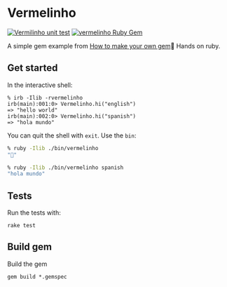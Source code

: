 # Vermelinho

[![Vermilinho unit test](https://github.com/sylhare/Vermelinho/actions/workflows/tests.yml/badge.svg)](https://github.com/sylhare/Vermelinho/actions/workflows/tests.yml) [![vermelinho Ruby Gem](https://github.com/sylhare/Vermelinho/actions/workflows/gem-publish.yml/badge.svg)](https://github.com/sylhare/Vermelinho/actions/workflows/gem-publish.yml)

A simple gem example from [How to make your own gem](https://guides.rubygems.org/make-your-own-gem/)💎 Hands on ruby.

## Get started

In the interactive shell:

```shell
% irb -Ilib -rvermelinho
irb(main):001:0> Vermelinho.hi("english")
=> "hello world"
irb(main):002:0> Vermelinho.hi("spanish")
=> "hola mundo"
```

You can quit the shell with `exit`.
Use the `bin`:

```bash
% ruby -Ilib ./bin/vermelinho
"🤷‍️"

% ruby -Ilib ./bin/vermelinho spanish
"hola mundo"
```

## Tests

Run the tests with:

```shell
rake test
```

## Build gem

Build the gem

```shell
gem build *.gemspec
```
